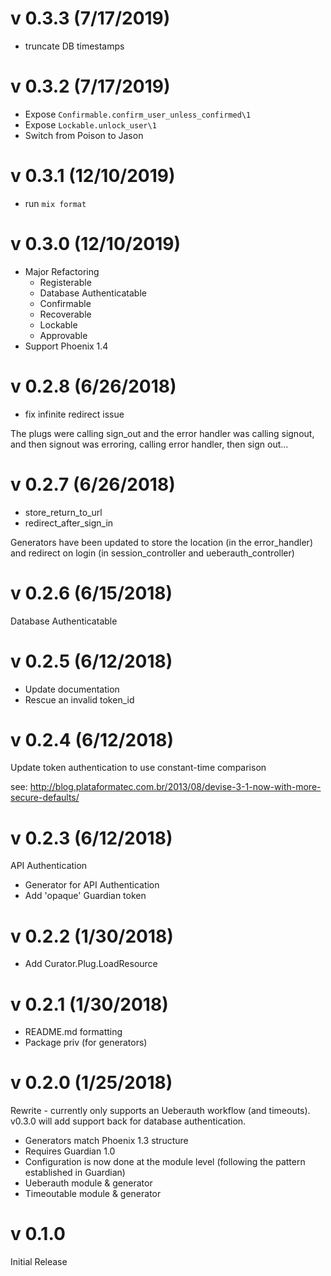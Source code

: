 # v 0.3.3 (7/17/2019)
* truncate DB timestamps

# v 0.3.2 (7/17/2019)
* Expose `Confirmable.confirm_user_unless_confirmed\1`
* Expose `Lockable.unlock_user\1`
* Switch from Poison to Jason

# v 0.3.1 (12/10/2019)
* run `mix format`

# v 0.3.0 (12/10/2019)
* Major Refactoring
  * Registerable
  * Database Authenticatable
  * Confirmable
  * Recoverable
  * Lockable
  * Approvable
* Support Phoenix 1.4

# v 0.2.8 (6/26/2018)
* fix infinite redirect issue

The plugs were calling sign_out and the error handler was calling signout, and then signout was erroring, calling error handler, then sign out...

# v 0.2.7 (6/26/2018)
* store_return_to_url
* redirect_after_sign_in

Generators have been updated to store the location (in the error_handler) and redirect on login (in session_controller and ueberauth_controller)

# v 0.2.6 (6/15/2018)
Database Authenticatable

# v 0.2.5 (6/12/2018)
* Update documentation
* Rescue an invalid token_id

# v 0.2.4 (6/12/2018)
Update token authentication to use constant-time comparison

see: http://blog.plataformatec.com.br/2013/08/devise-3-1-now-with-more-secure-defaults/

# v 0.2.3 (6/12/2018)
API Authentication

* Generator for API Authentication
* Add 'opaque' Guardian token

# v 0.2.2 (1/30/2018)
* Add Curator.Plug.LoadResource

# v 0.2.1 (1/30/2018)
* README.md formatting
* Package priv (for generators)

# v 0.2.0 (1/25/2018)
Rewrite - currently only supports an Ueberauth workflow (and timeouts). v0.3.0 will add support back for database authentication.

* Generators match Phoenix 1.3 structure
* Requires Guardian 1.0
* Configuration is now done at the module level (following the pattern established in Guardian)
* Ueberauth module & generator
* Timeoutable module & generator

# v 0.1.0

Initial Release
